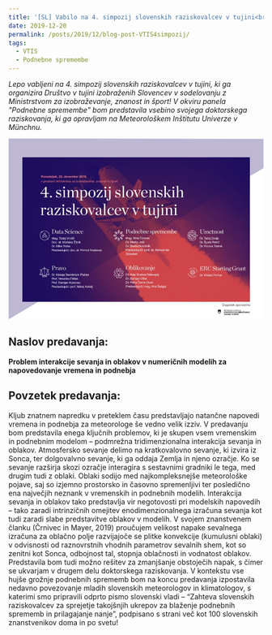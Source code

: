 ```yaml
---
title: '[SL] Vabilo na 4. simpozij slovenskih raziskovalcev v tujini<br>(Invitation to the 4. Symposium of Slovene Researchers Abroad)'
date: 2019-12-20
permalink: /posts/2019/12/blog-post-VTIS4simpozij/
tags:
  - VTIS
  - Podnebne spremembe
---
```


_Lepo vabljeni na 4. simpozij slovenskih raziskovalcev v tujini, ki ga organizira Društvo v tujini izobraženih Slovencev v sodelovanju z Ministrstvom za izobraževanje, znanost in šport! V okviru panela "Podnebne spremembe" bom predstavila vsebino svojega doktorskega raziskovanja, ki ga opravljam na Meteorološkem Inštitutu Univerze v Münchnu._

![Napovednik VTIS](/images/VTIS4simpozij.jpg)

 
Naslov predavanja:<br>
---------------
**Problem interakcije sevanja in oblakov v numeričnih modelih za napovedovanje vremena in podnebja**

Povzetek predavanja:<br>
---------------
Kljub znatnem napredku v preteklem času predstavljajo natančne napovedi vremena in podnebja za meteorologe še vedno velik izziv. V predavanju bom predstavila enega ključnih problemov, ki je skupen vsem vremenskim in podnebnim modelom – podmrežna tridimenzionalna interakcija sevanja in oblakov. Atmosfersko sevanje delimo na kratkovalovno sevanje, ki izvira iz Sonca, ter dolgovalvno sevanje, ki ga oddaja Zemlja in njeno ozračje. Ko se sevanje razširja skozi ozračje interagira s sestavnimi gradniki le tega, med drugim tudi z oblaki. Oblaki sodijo med najkompleksnejše meteorološke pojave, saj so izjemno prostorsko in časovno spremenljivi ter posledično ena največjih neznank v vremenskih in podnebnih modelih. Interakcija sevanja in oblakov tako predstavlja vir negotovosti pri modelskih napovedih – tako zaradi intrinzičnih omejitev enodimenzionalnega izračuna sevanja kot tudi zaradi slabe predstavitve oblakov v modelih. V svojem znanstvenem članku (Črnivec in Mayer, 2019) proučujem velikost napake sevalnega izračuna za oblačno polje razvijajoče se plitke konvekcije (kumulusni oblaki) v odvisnosti od raznovrstnih vhodnih parametrov sevalnih shem, kot so zenitni kot Sonca, odbojnost tal, stopnja oblačnosti in vodnatost oblakov. Predstavila bom tudi možno rešitev za zmanjšanje obstoječih napak, s čimer se ukvarjam v drugem delu doktorskega raziskovanja. V kontekstu vse hujše grožnje podnebnih sprememb bom na koncu predavanja izpostavila nedavno povezovanje mladih slovenskih meteorologov in klimatologov, s katerimi smo pripravili odprto pismo slovenski vladi – “Zahteva slovenskih raziskovalcev za sprejetje takojšnjih ukrepov za blaženje podnebnih sprememb in prilagajanje nanje”, podpisano s strani več kot 100 slovenskih znanstvenikov doma in po svetu!


